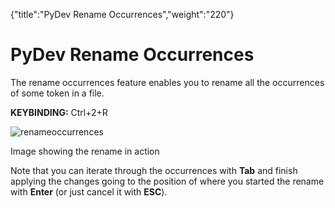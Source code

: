 {"title":"PyDev Rename Occurrences","weight":"220"} 

# PyDev Rename Occurrences

The rename occurrences feature enables you to rename all the occurrences of some token in a file.

**KEYBINDING:** Ctrl+2+R

![renameoccurrences](/Images/appc/pydev.org/images/renameoccurrences/renameoccurrences.png)

Image showing the rename in action

Note that you can iterate through the occurrences with **Tab** and finish applying the changes going to the position of where you started the rename with **Enter** (or just cancel it with **ESC**).
